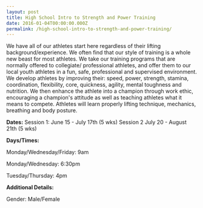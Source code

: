 ```yaml
---
layout: post
title: High School Intro to Strength and Power Training
date: 2016-01-04T00:00:00.000Z
permalink: /high-school-intro-to-strength-and-power-training/
---
```


We have all of our athletes start here regardless of their lifting background/experience. We often find that our style of training is a whole new beast for most athletes. We take our training programs that are normally offered to collegiate/ professional athletes, and offer them to our local youth athletes in a fun, safe, professional and supervised environment. We develop athletes by improving their: speed, power, strength, stamina, coordination, flexibility, core, quickness, agility, mental toughness and nutrition. We then enhance the athlete into a champion through work ethic, encouraging a champion's attitude as well as teaching athletes what it means to compete. Athletes will learn properly lifting technique, mechanics, breathing and body posture.

**Dates:**
Session 1: June 15 - July 17th (5 wks)
Session 2 July 20 - August 21th (5 wks)

**Days/Times:**

Monday/Wednesday/Friday: 9am

Monday/Wednesday: 6:30pm

Tuesday/Thursday: 4pm

**Additional Details:**

Gender: Male/Female